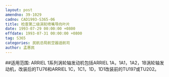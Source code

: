 ```yaml
---
layout: post
amendno: 39-1029
cadno: CAD1993-S365-06
title: 检查第二级涡轮喷嘴导向叶片
date: 1993-07-29 00:00:00 +0800
effdate: 1993-07-31 00:00:00 +0800
tag: S365
categories: 民航总局航空器适航司
author: 孟惠民
---
```


##适用范围:
ARRIEL 1系列涡轮轴发动机包括ARRIEL 1A，1A1，1A2，1B涡轮轴发动机，改装后的TU76和ARRIEL 1C，1C1，1D，1D1改装前的TU197或TU202。

